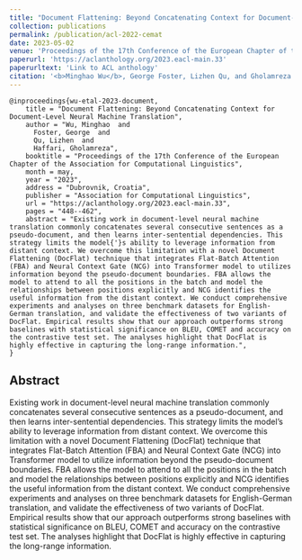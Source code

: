 ```yaml
---
title: "Document Flattening: Beyond Concatenating Context for Document-Level Neural Machine Translation"
collection: publications
permalink: /publication/acl-2022-cemat
date: 2023-05-02
venue: 'Proceedings of the 17th Conference of the European Chapter of the Association for Computational Linguistics'
paperurl: 'https://aclanthology.org/2023.eacl-main.33'
paperurltext: 'Link to ACL anthology'
citation: '<b>Minghao Wu</b>, George Foster, Lizhen Qu, and Gholamreza Haffari. 2023. <a href="http://minghao-wu.github.io/files/papers/docflat_EACL_2023.pdf"><u>Document Flattening: Beyond Concatenating Context for Document-Level Neural Machine Translation</u></a>. In Proceedings of the 17th Conference of the European Chapter of the Association for Computational Linguistics, pages 448–462, Dubrovnik, Croatia. Association for Computational Linguistics.'
---
```


```
@inproceedings{wu-etal-2023-document,
    title = "Document Flattening: Beyond Concatenating Context for Document-Level Neural Machine Translation",
    author = "Wu, Minghao  and
      Foster, George  and
      Qu, Lizhen  and
      Haffari, Gholamreza",
    booktitle = "Proceedings of the 17th Conference of the European Chapter of the Association for Computational Linguistics",
    month = may,
    year = "2023",
    address = "Dubrovnik, Croatia",
    publisher = "Association for Computational Linguistics",
    url = "https://aclanthology.org/2023.eacl-main.33",
    pages = "448--462",
    abstract = "Existing work in document-level neural machine translation commonly concatenates several consecutive sentences as a pseudo-document, and then learns inter-sentential dependencies. This strategy limits the model{'}s ability to leverage information from distant context. We overcome this limitation with a novel Document Flattening (DocFlat) technique that integrates Flat-Batch Attention (FBA) and Neural Context Gate (NCG) into Transformer model to utilizes information beyond the pseudo-document boundaries. FBA allows the model to attend to all the positions in the batch and model the relationships between positions explicitly and NCG identifies the useful information from the distant context. We conduct comprehensive experiments and analyses on three benchmark datasets for English-German translation, and validate the effectiveness of two variants of DocFlat. Empirical results show that our approach outperforms strong baselines with statistical significance on BLEU, COMET and accuracy on the contrastive test set. The analyses highlight that DocFlat is highly effective in capturing the long-range information.",
}
```

## Abstract
Existing work in document-level neural machine translation commonly concatenates several consecutive sentences as a pseudo-document, and then learns inter-sentential dependencies. This strategy limits the model’s ability to leverage information from distant context. We overcome this limitation with a novel Document Flattening (DocFlat) technique that integrates Flat-Batch Attention (FBA) and Neural Context Gate (NCG) into Transformer model to utilize information beyond the pseudo-document boundaries. FBA allows the model to attend to all the positions in the batch and model the relationships between positions explicitly and NCG identifies the useful information from the distant context. We conduct comprehensive experiments and analyses on three benchmark datasets for English-German translation, and validate the effectiveness of two variants of DocFlat. Empirical results show that our approach outperforms strong baselines with statistical significance on BLEU, COMET and accuracy on the contrastive test set. The analyses highlight that DocFlat is highly effective in capturing the long-range information.